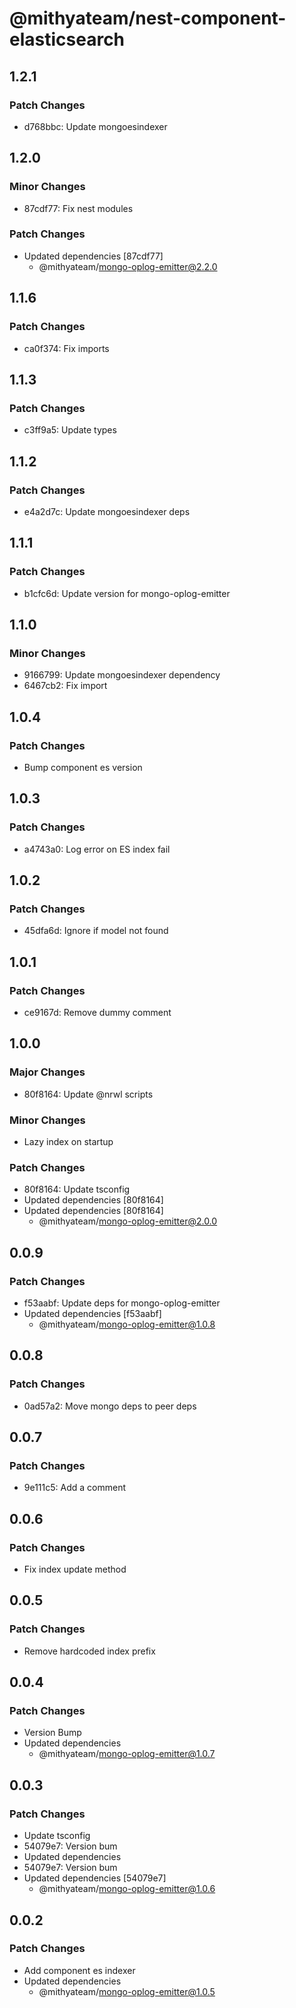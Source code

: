 # @mithyateam/nest-component-elasticsearch

## 1.2.1

### Patch Changes

- d768bbc: Update mongoesindexer

## 1.2.0

### Minor Changes

- 87cdf77: Fix nest modules

### Patch Changes

- Updated dependencies [87cdf77]
  - @mithyateam/mongo-oplog-emitter@2.2.0

## 1.1.6

### Patch Changes

- ca0f374: Fix imports

## 1.1.3

### Patch Changes

- c3ff9a5: Update types

## 1.1.2

### Patch Changes

- e4a2d7c: Update mongoesindexer deps

## 1.1.1

### Patch Changes

- b1cfc6d: Update version for mongo-oplog-emitter

## 1.1.0

### Minor Changes

- 9166799: Update mongoesindexer dependency
- 6467cb2: Fix import

## 1.0.4

### Patch Changes

- Bump component es version

## 1.0.3

### Patch Changes

- a4743a0: Log error on ES index fail

## 1.0.2

### Patch Changes

- 45dfa6d: Ignore if model not found

## 1.0.1

### Patch Changes

- ce9167d: Remove dummy comment

## 1.0.0

### Major Changes

- 80f8164: Update @nrwl scripts

### Minor Changes

- Lazy index on startup

### Patch Changes

- 80f8164: Update tsconfig
- Updated dependencies [80f8164]
- Updated dependencies [80f8164]
  - @mithyateam/mongo-oplog-emitter@2.0.0

## 0.0.9

### Patch Changes

- f53aabf: Update deps for mongo-oplog-emitter
- Updated dependencies [f53aabf]
  - @mithyateam/mongo-oplog-emitter@1.0.8

## 0.0.8

### Patch Changes

- 0ad57a2: Move mongo deps to peer deps

## 0.0.7

### Patch Changes

- 9e111c5: Add a comment

## 0.0.6

### Patch Changes

- Fix index update method

## 0.0.5

### Patch Changes

- Remove hardcoded index prefix

## 0.0.4

### Patch Changes

- Version Bump
- Updated dependencies
  - @mithyateam/mongo-oplog-emitter@1.0.7

## 0.0.3

### Patch Changes

- Update tsconfig
- 54079e7: Version bum
- Updated dependencies
- 54079e7: Version bum
- Updated dependencies [54079e7]
  - @mithyateam/mongo-oplog-emitter@1.0.6

## 0.0.2

### Patch Changes

- Add component es indexer
- Updated dependencies
  - @mithyateam/mongo-oplog-emitter@1.0.5

